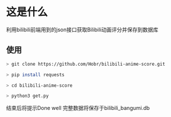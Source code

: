 # 这是什么

利用bilibili前端用到的json接口获取Bilibili动画评分并保存到数据库

## 使用

``` bash
> git clone https://github.com/Hobr/bilibili-anime-score.git

> pip install requests

> cd bilibili-anime-score

> python3 get.py
```

结束后将提示Done well 完整数据将保存于bilibili_bangumi.db
